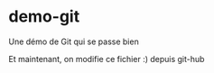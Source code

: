 demo-git
========

Une démo de Git qui se passe bien 

Et maintenant, on modifie ce fichier :) depuis git-hub


